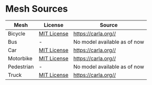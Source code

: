 # Mesh Sources

| Mesh | License | Source |
| ---- | ------- | ------ |
| Bicycle | [MIT License](https://github.com/carla-simulator/carla/blob/dev/LICENSE) | https://carla.org// |
| Bus | - | No model available as of now |
| Car | [MIT License](https://github.com/carla-simulator/carla/blob/dev/LICENSE) | https://carla.org// |
| Motorbike | [MIT License](https://github.com/carla-simulator/carla/blob/dev/LICENSE) | https://carla.org// |
| Pedestrian | - | No model available as of now |
| Truck | [MIT License](https://github.com/carla-simulator/carla/blob/dev/LICENSE) | https://carla.org// |